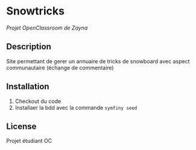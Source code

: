 # Snowtricks
_Projet OpenClassroom de Zayna_

## Description

Site permettant de gerer un annuaire de tricks de snowboard avec aspect communautaire (échange de commentaire)

## Installation

1. Checkout du code
2. Installaer la bdd avec la commande `symfiny seed`

## License

Projet étudiant OC